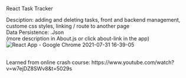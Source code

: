 React Task Tracker

Desciption: adding and deleting tasks, front and backend management, custome css styles, linking / route to another page
<br />
  Data Persistence: .Json
  <br />
  (more description in About.js or click about-link in the app)
![React App - Google Chrome 2021-07-31 16-39-05](https://user-images.githubusercontent.com/76548491/127755625-21af5587-a66d-4e54-ae93-cf1274fa4269.gif)

</br>
Learned from online crash course: https://www.youtube.com/watch?v=w7ejDZ8SWv8&t=5029s
